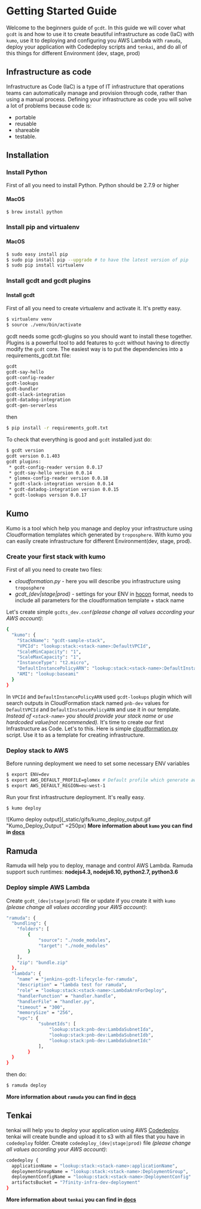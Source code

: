 # Getting Started Guide
Welcome to the beginners guide of `gcdt`. In this guide we will cover what `gcdt` is and how to use it to
create beautiful infrastructure as code (IaC) with `kumo`, use it to deploying and configuring you AWS Lambda with `ramuda`,
deploy your application with Codedeploy scripts and `tenkai`, and do all of this things for different Environment (dev, stage, prod)
## Infrastructure as code
Infrastructure as Code (IaC) is a type of IT infrastructure that operations teams can automatically manage and provision through code, rather than using a manual process. Defining your infrastructure as code you will solve a lot of problems because code is:
- portable
- reusable
- shareable
- testable.
## Installation
### Install Python
First of all you need to install Python. Python should be 2.7.9 or higher
#### MacOS
```bash
$ brew install python
```
### Install pip and virtualenv
#### MacOS
```bash
$ sudo easy install pip
$ sudo pip install pip --upgrade # to have the latest version of pip
$ sudo pip install virtualenv
```
### Install gcdt and gcdt plugins
#### Install gcdt
First of all you need to create virtualenv and activate it. It's pretty easy.
```bash
$ virtualenv venv
$ source ./venv/bin/activate
```
gcdt needs some gcdt-glugins so you should want to install these together. Plugins is a powerful tool to add features to `gcdt` without having to directly modify the `gcdt` core. The easiest way is to put the dependencies into a requirements_gcdt.txt file:
```bash
gcdt
gcdt-say-hello
gcdt-config-reader
gcdt-lookups
gcdt-bundler
gcdt-slack-integration
gcdt-datadog-integration
gcdt-gen-serverless
```
then
```bash
$ pip install -r requirements_gcdt.txt
```
To check that everything is good and `gcdt` installed just do:
```bash
$ gcdt version
gcdt version 0.1.403
gcdt plugins:
 * gcdt-config-reader version 0.0.17
 * gcdt-say-hello version 0.0.14
 * glomex-config-reader version 0.0.18
 * gcdt-slack-integration version 0.0.14
 * gcdt-datadog-integration version 0.0.15
 * gcdt-lookups version 0.0.17
```

## Kumo
Kumo is a tool which help you manage and deploy your infrastructure using Cloudformation templates which generated by `troposphere`. With kumo you can easily create infrastructure for different Environment(dev, stage, prod).

### Create your first stack with kumo
First of all you need to create two files:
* *cloudformation.py* - here you will describe you infrastructure using `troposphere`
* *gcdt_(dev|stage|prod)* - settings for your ENV in [hocon](https://github.com/typesafehub/config/blob/master/HOCON.md) format, needs to include all parameters for the cloudformation template + stack name

Let's create simple `gcdts_dev.conf`*(please change all values according your AWS account)*:
```bash
{
  "kumo": {
    "StackName": "gcdt-sample-stack",
    "VPCId": "lookup:stack:<stack-name>:DefaultVPCId",
    "ScaleMinCapacity": "1",
    "ScaleMaxCapacity": "1",
    "InstanceType": "t2.micro",
    "DefaultInstancePolicyARN": "lookup:stack:<stack-name>:DefaultInstancePolicyARN",
    "AMI": "lookup:baseami"
  }
}
```
In `VPCId` and `DefaultInstancePolicyARN` used `gcdt-lookups` plugin which will search outputs in CloudFormation stack named `pnb-dev` values for `DefaultVPCId` and `DefaultInstancePolicyARN` and use it in our template. *Instead of `<stack-name>` you should provide your stack name or use hardcoded value(not recommended).*
It's time to create our first Infrastructure as Code. Let's to this.
Here is simple [cloudformation.py](https://github.com/glomex/gcdt-sample-stack/blob/master/infrastructure/cloudformation.py) script. Use it to as a template for creating infrastructure.

### Deploy stack to AWS
Before running deployment we need to set some necessary ENV variables
```bash
$ export ENV=dev
$ export AWS_DEFAULT_PROFILE=glomex # Default profile which generate aws-mfa
$ export AWS_DEFAULT_REGION=eu-west-1
```
Run your first infrastructure deployment. It's really easy.
```bash
$ kumo deploy
```
![Kumo deploy output](_static/gifs/kumo_deploy_output.gif "Kumo_Deploy_Output" =250px)
**More information about `kumo` you can find in [docs](http://gcdt.readthedocs.io/en/latest/20_kumo.html)**

## Ramuda
Ramuda will help you to deploy, manage and control AWS Lambda. Ramuda support such runtimes: **nodejs4.3, nodejs6.10, python2.7, python3.6**
### Deploy simple AWS Lambda
Create `gcdt_(dev|stage|prod)` file or update if you create it with `kumo` *(please change all values according your AWS account)*:
```bash
"ramuda": {
  "bundling": {
    "folders": [
        {
            "source": "./node_modules",
            "target": "./node_modules"
        }
    ],
    "zip": "bundle.zip"
  },
  "lambda": {
    "name" = "jenkins-gcdt-lifecycle-for-ramuda",
    "description" = "lambda test for ramuda",
    "role" = "lookup:stack:<stack-name>:LambdaArnForDeploy",
    "handlerFunction" = "handler.handle",
    "handlerFile" = "handler.py",
    "timeout" = "300",
    "memorySize" = "256",
    "vpc": {
            "subnetIds": [
                "lookup:stack:pnb-dev:LambdaSubnetIda",
                "lookup:stack:pnb-dev:LambdaSubnetIdb",
                "lookup:stack:pnb-dev:LambdaSubnetIdc"
            ],
        }
  }
}
```
then do:
```bash
$ ramuda deploy
```
**More information about `ramuda` you can find in [docs](http://gcdt.readthedocs.io/en/latest/40_ramuda.html)**

## Tenkai
tenkai will help you to deploy your application using AWS [Codedeploy](https://aws.amazon.com/codedeploy/).
tenkai will create bundle and upload it to s3 with all files that you have in `codedeploy` folder. Create `codedeploy_(dev|stage|prod)` file *(please change all values according your AWS account)*:
```bash
codedeploy {
  applicationName = "lookup:stack:<stack-name>:applicationName",
  deploymentGroupName = "lookup:stack:<stack-name>:DeploymentGroup",
  deploymentConfigName = "lookup:stack:<stack-name>:DeploymentConfig"
  artifactsBucket = "7finity-infra-dev-deployment"
}
```
**More information about `tenkai` you can find in [docs](http://gcdt.readthedocs.io/en/latest/30_tenkai.html)**
